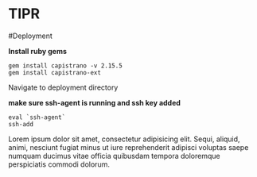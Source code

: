 TIPR
====

#Deployment

**Install ruby gems**

```
gem install capistrano -v 2.15.5
gem install capistrano-ext
```

Navigate to deployment directory

**make sure ssh-agent is running and ssh key added**
```
eval `ssh-agent`
ssh-add
```
Lorem ipsum dolor sit amet, consectetur adipisicing elit. Sequi, aliquid, animi, nesciunt fugiat minus ut iure reprehenderit adipisci voluptas saepe numquam ducimus vitae officia quibusdam tempora doloremque perspiciatis commodi dolorum.